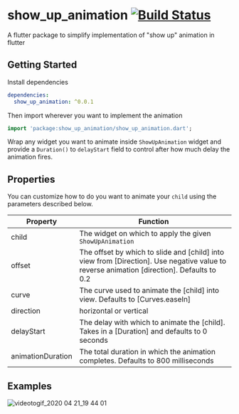 # show_up_animation [![Build Status](https://travis-ci.com/ashutoshsingh05/show_up_animation.svg?branch=master)](https://travis-ci.com/ashutoshsingh05/show_up_animation)

A flutter package to simplify implementation of "show up" animation in flutter

## Getting Started

Install dependencies

```yaml
dependencies:
  show_up_animation: ^0.0.1
```

Then import wherever you want to implement the animation

```dart
import 'package:show_up_animation/show_up_animation.dart';
```

Wrap any widget you want to animate inside `ShowUpAnimation` widget and provide a `Duration()` to `delayStart` field to control after how much delay the animation fires.

## Properties

You can customize how to do you want to animate your `child` using the parameters described below.

| Property          | Function                                                                                                                                  |
| ----------------- | ----------------------------------------------------------------------------------------------------------------------------------------- |
| child             | The widget on which to apply the given `ShowUpAnimation`                                                                                  |
| offset            | The offset by which to slide and [child] into view from [Direction]. Use negative value to reverse animation [direction]. Defaults to 0.2 |
| curve             | The curve used to animate the [child] into view. Defaults to [Curves.easeIn]                                                              |
| direction         | horizontal or vertical                                                                                                                    |
| delayStart        | The delay with which to animate the [child]. Takes in a [Duration] and defaults to 0 seconds                                              |
| animationDuration | The total duration in which the animation completes. Defaults to 800 milliseconds                                                         |

## Examples

![videotogif_2020 04 21_19 44 01](https://user-images.githubusercontent.com/42690541/79876554-d2d4fd00-8408-11ea-9b8e-550954f618f3.gif)
